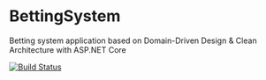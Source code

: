 # BettingSystem

Betting system application based on Domain-Driven Design & Clean Architecture with ASP.NET Core

[![Build Status](https://dev.azure.com/Tsenkow/BettingSystem/_apis/build/status/kalintsenkov.BettingSystem?branchName=main)](https://dev.azure.com/Tsenkow/BettingSystem/_build/latest?definitionId=7&branchName=main)